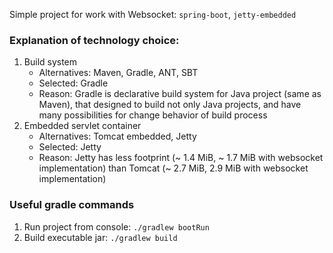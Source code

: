 Simple project for work with Websocket: `spring-boot`, `jetty-embedded`

### Explanation of technology choice:
1. Build system
	* Alternatives: Maven, Gradle, ANT, SBT
	* Selected: Gradle
	* Reason: Gradle is declarative build system for Java project (same as Maven), that designed to build not only Java projects, and have many possibilities for change behavior of build process
1. Embedded servlet container
	* Alternatives: Tomcat embedded, Jetty
	* Selected: Jetty
	* Reason: Jetty has less footprint (~ 1.4 MiB, ~ 1.7 MiB with websocket implementation) than Tomcat (~ 2.7 MiB, 2.9 MiB with websocket implementation)

### Useful gradle commands
1. Run project from console: `./gradlew bootRun`
1. Build executable jar: `./gradlew build`
